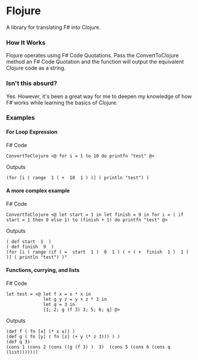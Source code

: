 Flojure
====================

A library for translating F# into Clojure.

### How It Works
Flojure operates using F# Code Quotations.  Pass the ConvertToClojure method an F# Code Quotation and the function will output the equivalent Clojure code as a string.

### Isn't this absurd?
Yes.  However, it's been a great way for me to deepen my knowledge of how F# works while learning the basics of Clojure.

### Examples

#### For Loop Expression
F# Code

    ConvertToClojure <@ for i = 1 to 10 do printfn "test" @> 
    
Outputs

    (for [i ( range  1 ( +  10  1 ) )] ( println "test") )
    
    
#### A more complex example
F# Code

    ConvertToClojure <@ let start = 1 in let finish = 9 in for i = ( if start = 1 then 0 else 1) to (finish + 1) do printfn "test" @>
    
Outputs

    ( def start  1  )
    ( def finish  9  )
    (for [i ( range (if ( =  start  1 )  0  1 ) ( + ( +  finish  1 )  1 ) )] ( println "test") )"


#### Functions, currying, and lists
F# Code

    let test = <@ let f x = x * x in 
                  let g y z = y + z * 3 in 
                  let q = 3 in 
                  [1; 2; g (f 3) 3; 5; 6; q] @>

Outputs

    (def f ( fn [x] (* x x)) )
    (def g ( fn [y] ( fn [z] (+ y (* z 3))) ) )
    (def q 3)
    (cons 1 (cons 2 (cons ((g (f 3) )  3)  (cons 5 (cons 6 (cons q (list)))))))
